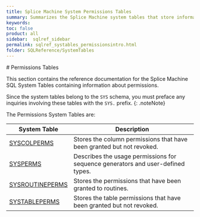 ```yaml
---
title: Splice Machine System Permissions Tables
summary: Summarizes the Splice Machine system tables that store information about permissions.
keywords:
toc: false
product: all
sidebar:  sqlref_sidebar
permalink: sqlref_systables_permissionsintro.html
folder: SQLReference/SystemTables
---
```

<section>
<div class="TopicContent" data-swiftype-index="true" markdown="1">
# Permissions Tables

This section contains the reference documentation for the Splice Machine
SQL System Tables containing information about permissions.

Since the system tables belong to the `SYS` schema, you must preface any
inquiries involving these tables with the `SYS.` prefix.
{: .noteNote}

The Permissions System Tables are:

<table summary="Summary table with links to and descriptions of system permissions tables">
                <col />
                <col />
                <thead>
                    <tr>
                        <th>System Table</th>
                        <th>Description</th>
                    </tr>
                </thead>
                <tbody>
                    <tr>
                        <td class="CodeFont"><a href="sqlref_systables_syscolperms.html">SYSCOLPERMS</a>
                        </td>
                        <td>Stores the column permissions that have been
		granted but not revoked.</td>
                    </tr>
                    <tr>
                        <td class="CodeFont"><a href="sqlref_systables_sysperms.html">SYSPERMS</a>
                        </td>
                        <td>Describes the usage permissions for
		sequence generators and user-defined types.</td>
                    </tr>
                    <tr>
                        <td class="CodeFont"><a href="sqlref_systables_sysroutineperms.html">SYSROUTINEPERMS</a>
                        </td>
                        <td>Stores the permissions that have been
		granted to routines.</td>
                    </tr>
                    <tr>
                        <td class="CodeFont"><a href="sqlref_systables_systableperms.html">SYSTABLEPERMS</a>
                        </td>
                        <td>Stores the table permissions that have
		been granted but not revoked.</td>
                    </tr>
                </tbody>
            </table>
</div>
</section>

